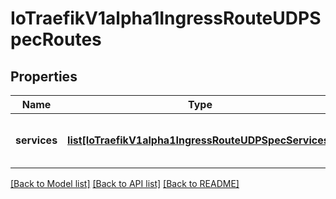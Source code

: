# IoTraefikV1alpha1IngressRouteUDPSpecRoutes

## Properties
Name | Type | Description | Notes
------------ | ------------- | ------------- | -------------
**services** | [**list[IoTraefikV1alpha1IngressRouteUDPSpecServices]**](IoTraefikV1alpha1IngressRouteUDPSpecServices.md) | Services defines the list of UDP services. | [optional] 

[[Back to Model list]](../README.md#documentation-for-models) [[Back to API list]](../README.md#documentation-for-api-endpoints) [[Back to README]](../README.md)


